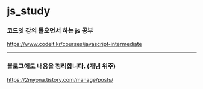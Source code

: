 # js_study

### 코드잇 강의 들으면서 하는 js 공부
https://www.codeit.kr/courses/javascript-intermediate


---
### 블로그에도 내용을 정리합니다. (개념 위주)
https://2myona.tistory.com/manage/posts/

